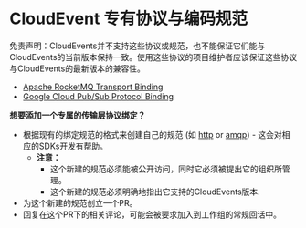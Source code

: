# CloudEvent 专有协议与编码规范

免责声明：CloudEvents并不支持这些协议或规范，也不能保证它们能与CloudEvents的当前版本保持一致。使用这些协议的项目维护者应该保证这些协议与CloudEvents的最新版本的兼容性。

- [Apache RocketMQ Transport Binding](https://github.com/apache/rocketmq-externals/blob/master/rocketmq-cloudevents-binding/rocketmq-transport-binding.md)
- [Google Cloud Pub/Sub Protocol Binding](https://github.com/google/knative-gcp/blob/master/docs/spec/pubsub-protocol-binding.md)

**想要添加一个专属的传输层协议绑定？**

- 根据现有的绑定规范的格式来创建自己的规范 (如 [http](../../bindings/http-protocol-binding.md) or [amqp](../../bindings/amqp-protocol-binding.md)) - 这会对相应的SDKs开发有帮助。
  - **注意：**
    - 这个新建的规范必须能被公开访问，同时它必须被提出它的组织所管理。
    - 这个新建的规范必须明确地指出它支持的CloudEvents版本.
- 为这个新建的规范创立一个PR。
- 回复在这个PR下的相关评论，可能会被要求加入到工作组的常规回话中。
